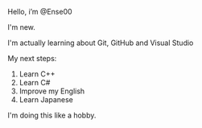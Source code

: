 Hello, i’m @Ense00

I'm new.

I'm actually learning about Git, GitHub and Visual Studio

My next steps:
1. Learn C++
2. Learn C#
4. Improve my English
5. Learn Japanese

I'm doing this like a hobby.
